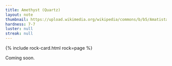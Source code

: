 ```yaml
---
title: Amethyst (Quartz)
layout: note
thumbnail: https://upload.wikimedia.org/wikipedia/commons/b/b5/Amatista_Laye_2.jpg
hardness: 7-7
luster: null
streak: null
---
```

{% include rock-card.html rock=page %}

Coming soon.

